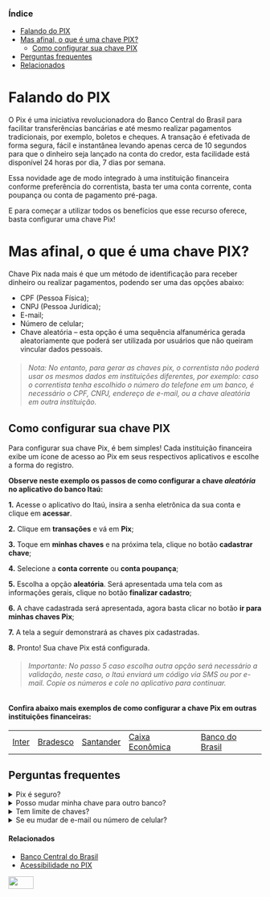 ### **Índice** ###

- [Falando do PIX](https://github.com/JessicaTechWriter/pix-tutorial/blob/main/pix-tutorial.md#falando-do-pix)
- [Mas afinal, o que é uma chave PIX?](https://github.com/JessicaTechWriter/pix-tutorial/blob/main/pix-tutorial.md#mas-afinal-o-que-%C3%A9-uma-chave-pix)
  - [Como configurar sua chave PIX](https://github.com/JessicaTechWriter/pix-tutorial/blob/main/pix-tutorial.md#como-configurar-sua-chave-pix)
- [Perguntas frequentes](https://github.com/JessicaTechWriter/pix-tutorial/blob/main/pix-tutorial.md#perguntas-frequentes)
- [Relacionados](https://github.com/JessicaTechWriter/pix-tutorial/blob/main/pix-tutorial.md#relacionados)



# **Falando do PIX**

O Pix é uma iniciativa revolucionadora do Banco Central do Brasil para facilitar transferências bancárias e até mesmo realizar pagamentos tradicionais, por exemplo, boletos e cheques. A transação é efetivada de forma segura, fácil e instantânea levando apenas cerca de 10 segundos para que o dinheiro seja lançado na conta do credor, esta facilidade está disponível 24 horas por dia, 7 dias por semana.

Essa novidade age de modo integrado à uma instituição financeira conforme preferência do correntista, basta ter uma conta corrente, conta poupança ou conta de pagamento pré-paga.

E para começar a utilizar todos os benefícios que esse recurso oferece, basta configurar uma chave Pix!

# **Mas afinal, o que é uma chave PIX?**

Chave Pix nada mais é que um método de identificação para receber dinheiro ou realizar pagamentos, podendo ser uma das opções abaixo:

- CPF (Pessoa Física);
- CNPJ (Pessoa Jurídica);
- E-mail;
- Número de celular;
- Chave aleatória – esta opção é uma sequência alfanumérica gerada aleatoriamente que poderá ser utilizada por usuários que não queiram vincular dados pessoais.

> ###### Nota: No entanto, para gerar as chaves pix, o correntista não poderá usar os mesmos dados em instituições diferentes, por exemplo: caso o correntista tenha escolhido o número do telefone em um banco, é necessário o CPF, CNPJ, endereço de e-mail, ou a chave aleatória em outra instituição.

## **Como configurar sua chave PIX**

Para configurar sua chave Pix, é bem simples! Cada instituição financeira exibe um ícone de acesso ao Pix em seus respectivos aplicativos e escolhe a forma do registro. 

**Observe neste exemplo os passos de como configurar a chave _aleatória_ no aplicativo do banco Itaú:**

**1.** Acesse o aplicativo do Itaú, insira a senha eletrônica da sua conta e clique em **acessar**.

**2.** Clique em **transações** e vá em **Pix**;

**3.** Toque em **minhas chaves** e na próxima tela, clique no botão **cadastrar chave**;

**4.** Selecione a **conta corrente** ou **conta poupança**;

**5.** Escolha a opção **aleatória**. Será apresentada uma tela com as informações gerais, clique no botão **finalizar cadastro**;

**6.** A chave cadastrada será apresentada, agora basta clicar no botão **ir para minhas chaves Pix**;

**7.** A tela a seguir demonstrará as chaves pix cadastradas.

**8.** Pronto! Sua chave Pix está configurada.

>###### Importante: No passo 5 caso escolha outra opção será necessário a validação, neste caso, o Itaú enviará um código via SMS ou por e-mail. Copie os números e cole no aplicativo para continuar.

#### **Confira abaixo mais exemplos de como configurar a chave Pix em outras instituições financeiras:**


  <table>
  <tr>
   <td><a href="https://ajuda.bancointer.com.br/pt-BR/articles/4252528-como-cadastro-as-chaves-do-pix-no-inter#/">Inter</a>
   </td>    
   <td><a href="https://banco.bradesco/pix/#cadastro">Bradesco</a>
   </td>
   <td><a href="https://www.santander.com.br/app-santander-pix-desk">Santander</a>
   <td><a href="https://www.caixa.gov.br/faleconosco/como-podemos-te-ajudar/pix/Paginas/default.aspx">Caixa Econômica</a>
   </td>
   <td><a href="https://www.bb.com.br/pbb/pagina-inicial/solucoes-digitais/como-fazer/cadastro-no-pix">Banco do Brasil</a>
   </td>
  </tr>
  </table>

## **Perguntas frequentes**

<details><summary>Pix é seguro?</summary>
  _________________________________________________________________________________________________________________________________________
  Sim. As transações contam com a segurança da criptografia, amparada pela Lei Geral de Proteção de Dados (LGPD) e protegidas pelo sigilo bancário.
</details>

<details><summary>Posso mudar minha chave para outro banco?</summary>
    _________________________________________________________________________________________________________________________________________
  Sim. Haverá possibilidade de fazer a portabilidade da chave. A alteração das chaves só funcionará das 8h às 20h, de qualquer dia. Diferente dos pagamentos, que podem ser feitos a qualquer momento.  
</details>

<details><summary>Tem limite de chaves?</summary>
    _________________________________________________________________________________________________________________________________________
  Sim. Para pessoas físicas, o limite é de 5 chaves cadastradas em cada conta bancária, já as pessoas jurídicas podem ter até 20 chaves por conta.
</details>

<details><summary>Se eu mudar de e-mail ou número de celular?</summary>
    _________________________________________________________________________________________________________________________________________
  Caso mude de e-mail ou número do celular, será necessário excluir as anteriores no gerenciador de chaves da instituição que usa e cadastrar os dados atuais como novas chaves.  
</details>
  
  
#### **Relacionados**

- [Banco Central do Brasil](https://www.bcb.gov.br/estabilidadefinanceira/pix)
- [Acessibilidade no PIX](https://www.bcb.gov.br/estabilidadefinanceira/acessibilidadepix)

<img src="https://user-images.githubusercontent.com/109318594/180615025-ece8e6a2-5135-4bbb-a277-88cd63242673.JPG" width="50" height="25">
